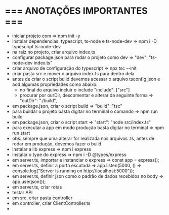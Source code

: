 # === ANOTAÇÕES IMPORTANTES ===

- iniciar  projeto com =>  npm init -y
- instalar dependencias: typescript, ts-node e ts-node-dev => npm i -D typescript ts-node-dev
- na raiz no projeto, criar arquivo index.ts
- configurar package.json para rodar o projeto como dev => "dev": "ts-node-dev index.ts"
- criar arquivo de configuração do typescript => npx tsc --init
- criar pasta src e mover o arquivo index.ts para dentro dela
- antes de criar o script build devemos acessar o arquivo tsconfig.json e add  algumas propriedades como abaixo:
    -  no final do arquivo incluir o include
          "include": ["src"]
    - procurar por ourDir, descomentar e alterar da seguinte forma => "outDir": "./build",   
- em package.json, criar o script build => "build": "tsc"
- para buildar o projeto basta digitar no terminal o comando => npm run build
- em package.json, criar o script start => "start": "node src/index.ts"
- para executar a app em modo produção basta digitar no terminal => npm run start
- obs: sempre que uma alterar for realizada nos arquivos .ts, antes de rodar em produção, devemos fazer o build
- instalar a lib express => npm i express
- instalar o type do express => npm i -D @types/express
- em server.ts, importar e instanciar o express => const app = express();
- em server.ts, definir a porta escutada => app.listen(5000, () => console.log("Server is running on http://localhost:5000"));
- em server.ts, definir json como o padrão de dados recebidos no body => app.use(json());
- em server.ts, criar rotas
- testar API
- em src, criar pasta controller
- em controller, criar ClientController.ts
- 